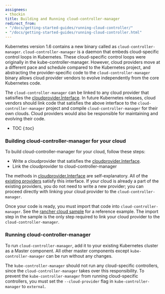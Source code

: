 ```yaml
---
assignees:
- thockin 
title: Building and Running cloud-controller-manager
redirect_from:
- "/docs/getting-started-guides/running-cloud-controller/"
- "/docs/getting-started-guides/running-cloud-controller.html"
---
```


Kubernetes version 1.6 contains a new binary called as `cloud-controller-manager`. `cloud-controller-manager` is a daemon that embeds cloud-specific control loops in Kubernetes. These cloud-specific control loops were originally in the kube-controller-manager. However, cloud providers move at a different pace and schedule compared to the Kubernetes project, and abstracting the provider-specific code to the `cloud-controller-manager` binary allows cloud provider vendors to evolve independently from the core Kubernetes code.

The `cloud-controller-manager` can be linked to any cloud provider that satisifies the [cloudprovider.Interface](https://github.com/kubernetes/kubernetes/blob/master/pkg/cloudprovider/cloud.go). 
In future Kubernetes releases, cloud vendors should link code that satisfies the above interface to the `cloud-controller-manager` project and compile `cloud-controller-manager` for their own clouds. Cloud providers would also be responsible for maintaining and evolving their code.

* TOC
{:toc}

### Building cloud-controller-manager for your cloud

To build cloud-controller-manager for your cloud, follow these steps:

* Write a cloudprovider that satisfies the [cloudprovider.Interface](https://github.com/kubernetes/kubernetes/blob/master/pkg/cloudprovider/cloud.go).
* Link the cloudprovider to cloud-controller-manager

The methods in [cloudprovider.Interface](https://github.com/kubernetes/kubernetes/blob/master/pkg/cloudprovider/cloud.go) are self-explanatory. All of the
[existing providers](https://github.com/kubernetes/kubernetes/tree/master/pkg/cloudprovider/providers) satisfy this interface. If your cloud is already a part
of the existing providers, you do not need to write a new provider; you can proceed directly with linking your cloud provider to the `cloud-controller-manager`.

Once your code is ready, you must import that code into `cloud-controller-manager`. See the [rancher cloud sample](https://github.com/rancher/rancher-cloud-controller-manager) for a reference example. The import step in the sample is the only step required to link your cloud provider to the `cloud-controller-manager`.

### Running cloud-controller-manager

To run `cloud-controller-manager`, add it to your existing Kubernetes cluster as a Master component. All other master components except `kube-controller-manager` can be run without any changes.

The `kube-controller-manager` should not run any cloud-specific controllers, since the `cloud-controller-manager` takes over this responsibility. To prevent the `kube-controller-manager` from running cloud-specific controllers, you must set the `--cloud-provider` flag in `kube-controller-manager` to `external`.
